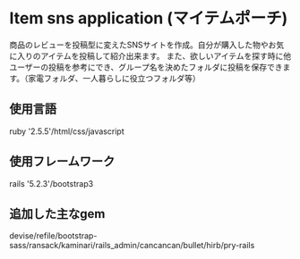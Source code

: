 # Item sns application (マイテムポーチ)

商品のレビューを投稿型に変えたSNSサイトを作成。自分が購入した物やお気に入りのアイテムを投稿して紹介出来ます。
また、欲しいアイテムを探す時に他ユーザーの投稿を参考にでき、グループ名を決めたフォルダに投稿を保存できます。（家電フォルダ、一人暮らしに役立つフォルダ等）

## 使用言語
ruby '2.5.5'/html/css/javascript

## 使用フレームワーク
rails '5.2.3'/bootstrap3

## 追加した主なgem
devise/refile/bootstrap-sass/ransack/kaminari/rails_admin/cancancan/bullet/hirb/pry-rails
